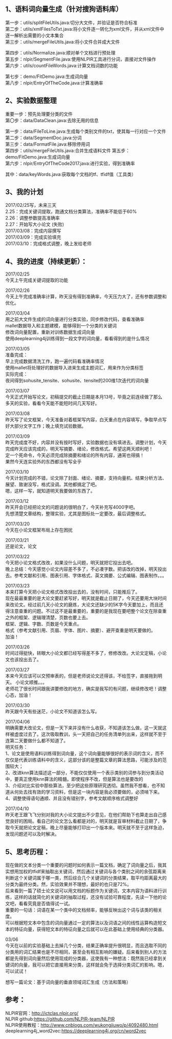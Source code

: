 ## 1、语料词向量生成（针对搜狗语料库）
第一步：utils/splitFileUtils.java:切分大文件，并验证是否符合标准  
第二步：utils/xmlFilesToTxt.java:将小文件逐一转化为xml文件，并从xml文件中逐一解析出需要的小文本集合  
第三步：utils/mergeFileUtils.java:将小文件合并成大文件  

第四步：utils/Normalize.java:顺对单个文档进行预处理  
第五步：nlpir/SegmentFile.java:使用NLPIR工具进行分词，直接对文件操作  
第六步：utils/countFileWords.java:计算文档词数的功能  

第七步：demo/FitDemo.java:生成词向量  
第八步：nlpir/EntryOfTheCode.java:计算准确率  

## 2、实验数据整理   ##
重要一步：预先处理要分类的文件  
第〇步：data/DataClean.java:去除无用的信息  

第一步：data/FileToLine.java:生成每个类别文件的txt，使其每一行对应一个文件  
第二步：data/SegmentDoc.java:分词  
第三步：data/FormatFile.java:移除停用词  
第四步：utils/mergeFileUtils.java:合并生成语料文件
第五步：demo/FitDemo.java:生成词向量  
第六步：nlpir/EntryOfTheCode2017.java:进行实验，得到准确率  

其中：data/keyWords.java:获取每个文档的tf、tfidf值（工具类）  

## 3、我的计划 ##
2017/02/25写，未来三天  
2.25：完成关键词提取，跑通文档分类算法，准确率不能低于60%  
2.26：调整参数提高准确率  
2.27：开始写大小论文  (失败)  
2017/03/08：完成内容撰写  
2017/03/09：完成实验填充  
2017/03/10：完成格式调整，晚上发给老师  

		
## 4、我的进度（持续更新）： ##
2017/02/25  
今天上午完成关键词提取的功能  
	
2017/02/26  
今天上午完成准确率计算，昨天没有得到准确率，今天压力大了，还有参数调整和优化。  

2017/03/04  
用之前大文件生成的词向量进行分类实验，同步修改代码，查看准确率  
mallet数据导入和主题建模，能够得到一个分类的关键词  
修改词向量配置，重新对训练数据生成词向量  
使用deeplearning4j训练得到一段文字的词向量，看看得到的是什么情况  

2017/03/05  
准备完成：  
早上完成数据清洗工作，跑一遍代码看准确率情况  
使用mallet将处理好的数据导入进来生成主题词汇，用来作为分类标签  
实际完成：  
夜间得到sohusite_tensite、sohusite、tensite的200维1次迭代的词向量  

2017/03/07  
今天正式开始写论文，初稿提交的截止日期是本月13号，毕竟之前连续做了那么多天的实验，看看今天能不能短时间几天写好。  

2017/03/08  
昨天写了论文框架，今天准备对着框架写内容，白天重点在内容填写，争取早点写好大部分文字工作；晚上填充试验数据。

2017/03/09  
昨天完成度不好，内容并没有按时写好，实验数据也没有填进去。调整计划，今天完成昨天应该完成的，明天写摘要、绪论，修改格式。希望这两天顺利吧！  
定一个死命令，今天必须完成除摘要和绪论的所有内容，通宵也得搞！  
果然今天连实验外的东西都没有写全乎  

2017/03/10  
今天计划完成的不错，论文除了封面、绪论、摘要，支持向量机、结果分析方法、展望、致谢没写，格式没调。其他都搞定了吧。  
嗯，这样一写，就知道明天我要做的东西了。  

2017/03/12  
昨天开会已经把论文的问题说的很明白了，今天补充写4000字吧。  
先想清楚文章结构，整理实验，尤其是图标处一定要改，最后调整格式。  

2017/03/20  
今天在小论文框架布局上存在困扰  

2017/03/21  
还是论文，论文  

2017/03/22  
今天把小论文格式改改，如果没什么问题，明天就把它投出去吧。  
晚上总结：今天感觉小论文内容差不多了，不必凑字数。把该改的改掉，明天投出去。参考文献和引用、图表引用、字体格式、英文摘要、公式编辑、图表制作。。。

2017/03/23  
本来打算今天把小论文格式改改投出去的，没有时间，只能推后了。  
现在最最重要的是大论文要赶紧写好，明天就是截止日期了，今天还要用大块时间来改论文。经过前几天小论文的磨炼，大论文还缺少的5K字今天要加上，而且还得注意查重的问题。不过这不是最重要的，重要的是我现在要吧整个论文在除查重之外的框架、逻辑理清楚，页数也要上去。  
框架、逻辑、字数、页数是今天重点。  
格式（参考文献引用、页眉、字体、图片、摘要）、避开查重是明天要做的。  
加油！  

2017/03/26  
时间过得挺快，转眼大小论文都已经写得差不多了，修修改改。大论文定稿，小论文也该投出去了。  

2017/03/27  
本来今天应该可以交预审表的，但是老师说论文还得该，不给签字，直接拖到明天。
小论文顺推。。。  
老师花了很长时间跟我讲要修改的地方，确实是我写的有问题，继续修改吧！调整心态，加油！  

2017/03/30  
昨天跟今天有些迷茫，小论文不知道该怎么写。  

2017/04/06  
明确需要大改论文，但是一天下来并没有什么收获，不知道该怎么做，这一天就这样被虚度过去了。这次吸取教训，头一天把自己的任务清单列出来，这样就不至于连第二天要做什么都不知道了。  
明天任务：  
1、论文是使用语料训练得到词向量，这个词向量能够很好的表示词的含义，而不仅仅是代表训练语料中的含义，这部分该的是整篇文章的算法思路，可能涉及的范围较大；  
2、改进knn算法描述这一部分，不能仅仅使用一个表示类别的词参与到分类活动中，要真正使用knn算法的精髓。即使程序不改，但是算法也是要改的  
3、介绍对比实验中那些算法，至少把这些原理研究透彻。虽然我不想看，也不知道从何处去找有效的学习资料，但是这一块内容是我必须要做的，必须啃下来。  
4、调整使得语句通顺、并且没有错别字，参考文献顺序格式调整好  

2017/04/10  
昨天老王跟飞飞分别对我的大小论文提出不少意见，在他们帮助下也算走出自己感觉良好的困局。看自己的论文怎么看都是对的，明天就是盲审材料截止日期了，争取今天就把论文定稿，晚上尽量能够打印出一个版本来。明天就不至于这样急迫，发现问题还可以及时解决。  

## 5、思考历程： ##
现在做的文本分类一个重要的问题时如何表示一篇文档，确定了词向量之后，我其实想用加权的tfidf来抽取出关键词，然后通过关键词与各个类别之间的余弦距离来判断这个关键词属于哪一类，然后综合几个关键词的分类结果，取平均距离最大的分类为最终分类。然，实验效果并不理想，最好的也只是72%。  
后来看到一篇了硕士论文说可以用文档的标题作为关键词，文本内容为语料进行训练，这样的话就简化的关键词的抽取过程，还没有试验可靠程度，先读一下他的论文吧，看看究竟是否值得试一试。  
重要的一句话：词语在某一个类中的文档频率，能够反映出这个词与该类的相关度。  
可以根据短文本中包含的词向量通过一定的算法以及词语之间的线性运算构造短文本的特征向量，获得短文本的特征向量之后就可以在此基础上使用经典的分类器。



03/06  
今天在以前的实验基础上去掉几个分类，结果正确率提升很明显，而且选取不同的分类用的词汇结果也是不尽相同，甚至会有相互影响的嫌疑。后来看到别人的方法都是先得到词向量然后使用现成的分类器，这使我有一种想法：既然我已经拿到关键词的向量，我可以把它直接用来分类，这样就会免于选择分类词汇的影响。嗯，可以试试！  


想写一篇论文：基于词向量的垂直领域词汇生成（方法和策略）  
##  参考： ##
NLPIR官网：http://ictclas.nlpir.org/  
NLPIR github:https://github.com/NLPIR-team/NLPIR  
NLPIR使用教程：http://www.cnblogs.com/wukongjiuwo/p/4092480.html  
deeplearning4j_word2vec:https://deeplearning4j.org/cn/word2vec